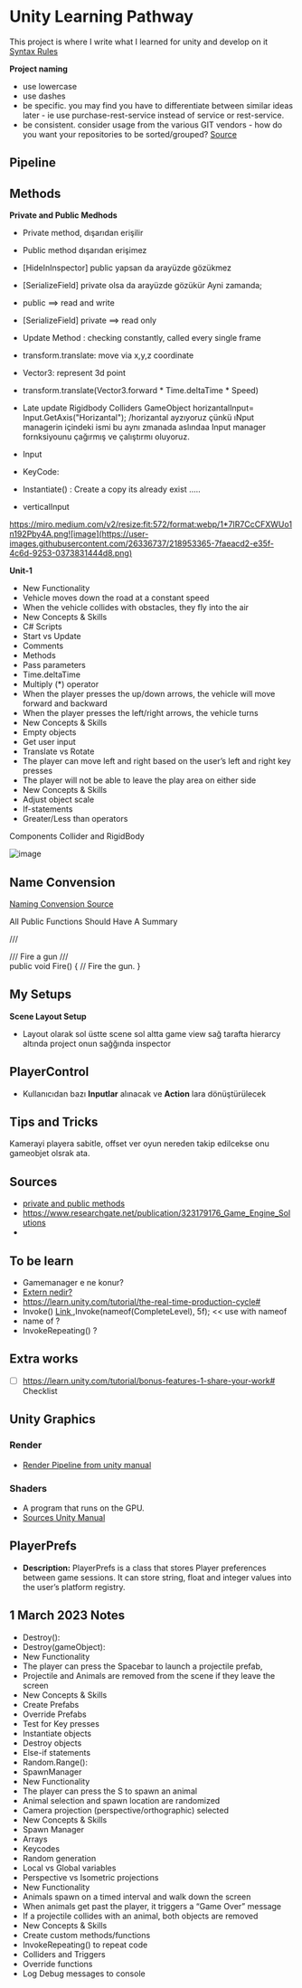 # Unity Learning Pathway
This project is where I write what I learned for unity and develop on it <br/>
[Syntax Rules](https://docs.github.com/en/get-started/writing-on-github/getting-started-with-writing-and-formatting-on-github/basic-writing-and-formatting-syntax)

**Project naming**
- use lowercase
- use dashes
- be specific. you may find you have to differentiate between similar ideas later - ie use purchase-rest-service instead of service or rest-service.
- be consistent. consider usage from the various GIT vendors - how do you want your repositories to be sorted/grouped?
[Source](https://stackoverflow.com/questions/11947587/is-there-a-naming-convention-for-git-repositories)
## Pipeline

## Methods

**Private and Public Medhods**
- Private method,  dışarıdan erişilir
- Public method dışarıdan erişimez
- [HideInInspector] public yapsan da arayüzde gözükmez
- [SerializeField] private olsa da arayüzde gözükür
Ayni zamanda; 
- public ==> read and write
- [SerializeField] private ==> read only


- Update Method : checking constantly, called every single frame
- transform.translate: move via x,y,z coordinate
- Vector3: represent 3d point
- transform.translate(Vector3.forward * Time.deltaTime * Speed)
- Late update
Rigidbody
Colliders
GameObject
horizantalInput= Input.GetAxis("Horizantal"); /horizantal ayzıyoruz çünkü ıNput managerin içindeki ismi bu aynı zmanada aslındaa Input manager fornksiyounu çağırmış ve çalıştırmı oluyoruz.
* Input
- KeyCode: 


- Instantiate() : Create a copy its already exist ..... 

- verticalInput

https://miro.medium.com/v2/resize:fit:572/format:webp/1*7IR7CcCFXWUo1n192Pby4A.png![image](https://user-images.githubusercontent.com/26336737/218953365-7faeacd2-e35f-4c6d-9253-0373831444d8.png)

**Unit-1**
- New Functionality
- Vehicle moves down the road at a constant speed
- When the vehicle collides with obstacles, they fly into the air
- New Concepts & Skills
- C# Scripts
- Start vs Update
- Comments
- Methods
- Pass parameters
- Time.deltaTime
- Multiply (*) operator
- When the player presses the up/down arrows, the vehicle will move forward and backward
- When the player presses the left/right arrows, the vehicle turns 
- New Concepts & Skills
- Empty objects 
- Get user input
- Translate vs Rotate
- The player can move left and right based on the user’s left and right key presses
- The player will not be able to leave the play area on either side
- New Concepts & Skills
- Adjust object scale
- If-statements
- Greater/Less than operators

Components
Collider and RigidBody

![image](https://user-images.githubusercontent.com/26336737/218960067-d2a8694b-0572-4bc8-8e85-752804c566a6.png) </br>

## Name Convension

[Naming Convension Source](https://github.com/justinwasilenko/Unity-Style-Guide#scene-structure)

All Public Functions Should Have A Summary

/// <summary>
/// Fire a gun
/// </summary>
public void Fire()
{
// Fire the gun.
}
## My Setups
**Scene Layout Setup**
- Layout olarak sol üstte scene sol altta game view sağ tarafta hierarcy altında project onun sağğında inspector


## PlayerControl
- Kullanıcıdan bazı **Inputlar** alınacak ve **Action** lara dönüştürülecek
 

## Tips and Tricks
Kamerayi playera sabitle, offset ver oyun nereden takip edilcekse onu gameobjet olsrak ata.

## Sources
- [private and public methods](https://stackoverflow.com/questions/52906797/when-should-i-use-public-private-or-serializefield-unity-c-sharp)
- https://www.researchgate.net/publication/323179176_Game_Engine_Solutions
- 

## To be learn 
- Gamemanager e ne konur? 
- [Extern nedir?](https://gelecegiyazanlar.turkcell.com.tr/konu/egitim/objective-c-ile-ios-201/extern-bellek-sinifi)
- https://learn.unity.com/tutorial/the-real-time-production-cycle#
-  Invoke() [ Link ](https://www.youtube.com/watch?v=_cmlXcCd6WI),Invoke(nameof(CompleteLevel), 5f); << use with nameof
-  name of ?
-  InvokeRepeating() ?
## Extra works
- [ ] https://learn.unity.com/tutorial/bonus-features-1-share-your-work# Checklist 

## Unity Graphics
### Render
- [Render Pipeline from unity manual](https://docs.unity3d.com/Manual/BestPracticeLightingPipelines.html)
### Shaders
- A program that runs on the GPU.
- [Sources Unity Manual](https://docs.unity3d.com/Manual/Shaders.html)

## PlayerPrefs
- **Description:** PlayerPrefs is a class that stores Player preferences between game sessions. It can store string, float and integer values into the user’s platform registry.

## 1 March 2023 Notes

- Destroy(): 
- Destroy(gameObject):
- New Functionality
- The player can press the Spacebar to launch a projectile prefab,
- Projectile and Animals are removed from the scene if they leave the screen
- New Concepts & Skills
- Create Prefabs
- Override Prefabs
- Test for Key presses
- Instantiate objects
- Destroy objects 
- Else-if statements
- Random.Range():
- SpawnManager
- New Functionality
- The player can press the S to spawn an animal
- Animal selection and spawn location are randomized
- Camera projection (perspective/orthographic) selected
- New Concepts & Skills
- Spawn Manager
- Arrays
- Keycodes
- Random generation
- Local vs Global variables
- Perspective vs Isometric projections
- New Functionality
- Animals spawn on a timed interval and walk down the screen 
- When animals get past the player, it triggers a “Game Over” message
- If a projectile collides with an animal, both objects are removed
- New Concepts & Skills
- Create custom methods/functions
- InvokeRepeating() to repeat code
- Colliders and Triggers 
- Override functions
- Log Debug messages to console






